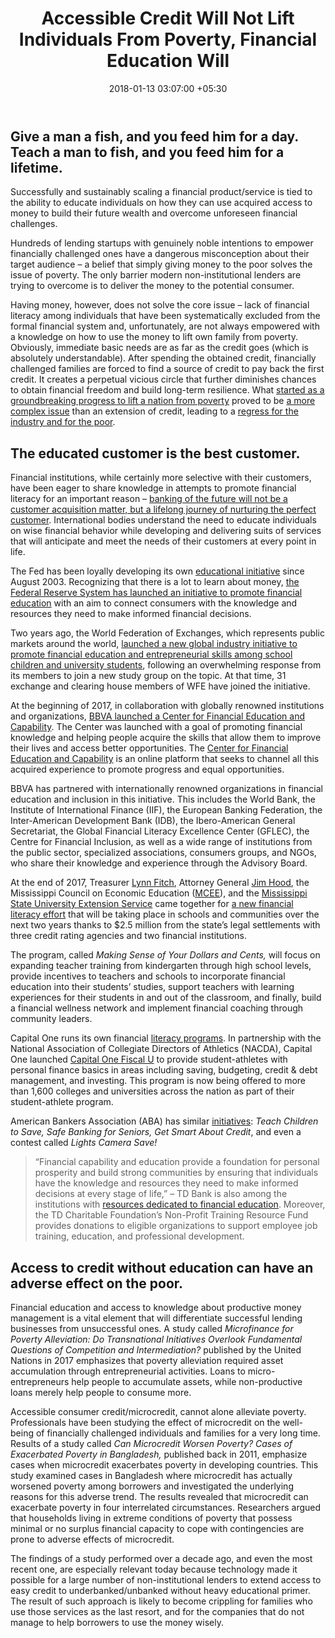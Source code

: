 ﻿---
title: Accessible Credit Will Not Lift Individuals From Poverty, Financial Education
  Will
date: 2018-01-13 03:07:00 +05:30
tags:
- financial education
- financial inclusion
- financial services
- lending
- microcredit
- microfinance
- education
Image: "/uploads/education.jpg"
Person: Elena Mesropyan
category:
- Financial Inclusion
- Lending
Markets:
- Asia
- US
- North America
---

## Give a man a fish, and you feed him for a day. Teach a man to fish, and you feed him for a lifetime.

Successfully and sustainably scaling a financial product/service is tied to the ability to educate individuals on how they can use acquired access to money to build their future wealth and overcome unforeseen financial challenges.

Hundreds of lending startups with genuinely noble intentions to empower financially challenged ones have a dangerous misconception about their target audience – a belief that simply giving money to the poor solves the issue of poverty. The only barrier modern non-institutional lenders are trying to overcome is to deliver the money to the potential consumer.

Having money, however, does not solve the core issue – lack of financial literacy among individuals that have been systematically excluded from the formal financial system and, unfortunately, are not always empowered with a knowledge on how to use the money to lift own family from poverty. Obviously, immediate basic needs are as far as the credit goes (which is absolutely understandable). After spending the obtained credit, financially challenged families are forced to find a source of credit to pay back the first credit. It creates a perpetual vicious circle that further diminishes chances to obtain financial freedom and build long-term resilience. What [started as a groundbreaking progress to lift a nation from poverty](http://www.alterinter.org/spip.php?article3582) proved to be [a more complex issue](http://www.hindustantimes.com/india/microfinance-has-failed-in-india-jairam-ramesh/story-4Hb8zjxPeVYI1gxmyUAfFO.html) than an extension of credit, leading to a [regress for the industry and for the poor](https://thewire.in/18937/why-microfinance-is-becoming-a-bad-word-all-over-again/).

## The educated customer is the best customer.

Financial institutions, while certainly more selective with their customers, have been eager to share knowledge in attempts to promote financial literacy for an important reason – [banking of the future will not be a customer acquisition matter, but a lifelong journey of nurturing the perfect customer](https://letstalkpayments.com/banking-is-partnership-and-perfect-partner-can-only-be-nurtured-not-acquired/). International bodies understand the need to educate individuals on wise financial behavior while developing and delivering suits of services that will anticipate and meet the needs of their customers at every point in life.

The Fed has been loyally developing its own [educational initiative](https://www.federalreserveeducation.org/) since August 2003. Recognizing that there is a lot to learn about money, [the Federal Reserve System has launched an initiative to promote financial education](https://www.minneapolisfed.org/publications/community-dividend/fed-launches-national-initiative-to-promote-financial-education) with an aim to connect consumers with the knowledge and resources they need to make informed financial decisions.

Two years ago, the World Federation of Exchanges, which represents public markets around the world, [launched a new global industry initiative to promote financial education and entrepreneurial skills among school children and university students](https://www.world-exchanges.org/home/index.php/news/world-exchange-news/world-exchanges-launch-global-financial-education-literacy-initiative), following an overwhelming response from its members to join a new study group on the topic. At that time, 31 exchange and clearing house members of WFE have joined the initiative.

At the beginning of 2017, in collaboration with globally renowned institutions and organizations, [BBVA launched a Center for Financial Education and Capability](https://www.bbva.com/en/bbva-launches-center-financial-education-capability/). The Center was launched with a goal of promoting financial knowledge and helping people acquire the skills that allow them to improve their lives and access better opportunities. The [Center for Financial Education and Capability](https://www.bbvaedufin.com/) is an online platform that seeks to channel all this acquired experience to promote progress and equal opportunities.

BBVA has partnered with internationally renowned organizations in financial education and inclusion in this initiative. This includes the World Bank, the Institute of International Finance (IIF), the European Banking Federation, the Inter-American Development Bank (IDB), the Ibero-American General Secretariat, the Global Financial Literacy Excellence Center (GFLEC), the Centre for Financial Inclusion, as well as a wide range of institutions from the public sector, specialized associations, consumers groups, and NGOs, who share their knowledge and experience through the Advisory Board.

At the end of 2017, Treasurer [Lynn Fitch](http://www.treasurerlynnfitch.ms.gov/Pages/default.aspx), Attorney General [Jim Hood](http://www.ago.state.ms.us/), the Mississippi Council on Economic Education ([MCEE](http://mscee.org/)), and the [Mississippi State University Extension Service](http://extension.msstate.edu/) came together for [a new financial literacy effort](https://mississippitoday.org/2017/09/22/treasurer-attorney-general-launch-2-5-million-financial-literacy-program/) that will be taking place in schools and communities over the next two years thanks to $2.5 million from the state’s legal settlements with three credit rating agencies and two financial institutions.

The program, called *Making Sense of Your Dollars and Cents,* will focus on expanding teacher training from kindergarten through high school levels, provide incentives to teachers and schools to incorporate financial education into their students’ studies, support teachers with learning experiences for their students in and out of the classroom, and finally, build a financial wellness network and implement financial coaching through community leaders.

Capital One runs its own financial [literacy programs](https://www.capitalone.com/financial-education/financial-literacy-programs/). In partnership with the National Association of Collegiate Directors of Athletics (NACDA), Capital One launched [Capital One Fiscal U](http://3blmedia.com/News/CSR/Capital-One-Fiscal-U-Program-Teaches-Financial-Management-Skills-Student-Athletes-Program) to provide student-athletes with personal finance basics in areas including saving, budgeting, credit & debt management, and investing. This program is now being offered to more than 1,600 colleges and universities across the nation as part of their student-athlete program.

American Bankers Association (ABA) has similar [initiatives](https://www.aba.com/Engagement/Pages/financialed.aspx): *Teach Children to Save, Safe Banking for Seniors, Get Smart About Credit*, and even a contest called *Lights Camera Save!*

> “Financial capability and education provide a foundation for personal prosperity and build strong communities by ensuring that individuals have the knowledge and resources they need to make informed decisions at every stage of life,” – TD Bank is also among the institutions with [resources dedicated to financial education](https://www.tdbank.com/community/financial_literacy.html). Moreover, the TD Charitable Foundation’s Non-Profit Training Resource Fund provides donations to eligible organizations to support employee job training, education, and professional development.

## Access to credit without education can have an adverse effect on the poor.

Financial education and access to knowledge about productive money management is a vital element that will differentiate successful lending businesses from unsuccessful ones. A study called *Microfinance for Poverty Alleviation: Do Transnational Initiatives Overlook Fundamental Questions of Competition and Intermediation?* published by the United Nations in 2017 emphasizes that poverty alleviation required asset accumulation through entrepreneurial activities. Loans to micro-entrepreneurs help people to accumulate assets, while non-productive loans merely help people to consume more.

Accessible consumer credit/microcredit, cannot alone alleviate poverty. Professionals have been studying the effect of microcredit on the well-being of financially challenged individuals and families for a very long time. Results of a study called *Can Microcredit Worsen Poverty? Cases of Exacerbated Poverty in Bangladesh,* published back in 2011, emphasize cases when microcredit exacerbates poverty in developing countries. This study examined cases in Bangladesh where microcredit has actually worsened poverty among borrowers and investigated the underlying reasons for this adverse trend. The results revealed that microcredit can exacerbate poverty in four interrelated circumstances. Researchers argued that households living in extreme conditions of poverty that possess minimal or no surplus financial capacity to cope with contingencies are prone to adverse effects of microcredit.

The findings of a study performed over a decade ago, and even the most recent one, are especially relevant today because technology made it possible for a large number of non-institutional lenders to extend access to easy credit to underbanked/unbanked without heavy educational primer. The result of such approach is likely to become crippling for families who use those services as the last resort, and for the companies that do not manage to help borrowers to use the money wisely.